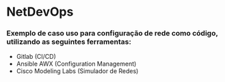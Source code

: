 # NetDevOps

### Exemplo de caso uso para configuração de rede como código, utilizando as seguintes ferramentas:

- Gitlab (CI/CD)
- Ansible AWX (Configuration Management)
- Cisco Modeling Labs (Simulador de Redes)
